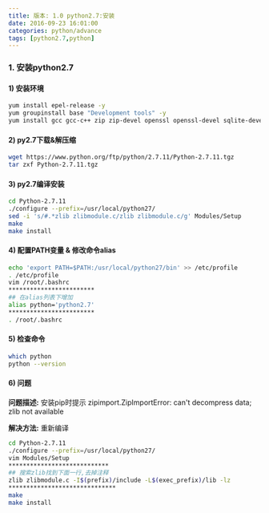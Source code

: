 ```yaml
---
title: 版本: 1.0 python2.7:安装
date: 2016-09-23 16:01:00
categories: python/advance
tags: [python2.7,python]
---
```


### 1. 安装python2.7
#### 1) 安装环境
``` bash
yum install epel-release -y
yum groupinstall base "Development tools" -y
yum install gcc gcc-c++ zip zip-devel openssl openssl-devel sqlite-devel -y
```

#### 2) py2.7下载&解压缩
``` bash
wget https://www.python.org/ftp/python/2.7.11/Python-2.7.11.tgz
tar zxf Python-2.7.11.tgz
```

#### 3) py2.7编译安装
``` bash
cd Python-2.7.11
./configure --prefix=/usr/local/python27/
sed -i 's/#.*zlib zlibmodule.c/zlib zlibmodule.c/g' Modules/Setup
make
make install
```

#### 4) 配置PATH变量 & 修改命令alias
``` bash
echo 'export PATH=$PATH:/usr/local/python27/bin' >> /etc/profile
. /etc/profile
vim /root/.bashrc
************************
## 在alias列表下增加
alias python='python2.7'
************************
. /root/.bashrc
```

#### 5) 检查命令
``` bash
which python
python --version
```

#### 6) 问题
**问题描述:**
安装pip时提示
zipimport.ZipImportError: can't decompress data; zlib not available

**解决方法:**
重新编译
``` bash
cd Python-2.7.11
./configure --prefix=/usr/local/python27/
vim Modules/Setup
****************************
## 搜索zlib找到下面一行,去掉注释
zlib zlibmodule.c -I$(prefix)/include -L$(exec_prefix)/lib -lz
******************************
make
make install
```
